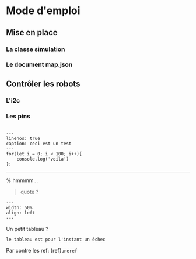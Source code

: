 # Mode d'emploi

## Mise en place

### La classe simulation

### Le document map.json

## Contrôler les robots

### L'i2c

### Les pins

```{tip} Penser à clean des fois
``` 

```{code-block} js
---
linenos: true
caption: ceci est un test
---
for(let i = 0; i < 100; i++){
    console.log('voila')
};
```
---
% hmmmm...
>quote ?

```{figure} figures/turtle.png
---
width: 50%
align: left
---

```

Un petit tableau ?
```{warning}
le tableau est pour l'instant un échec
```
Par contre les ref: {ref}`uneref`